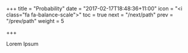 +++
title = "Probability"
date = "2017-02-17T18:48:36+11:00"
icon = "<i class=\"fa fa-balance-scale\"></i>"
toc = true
next = "/next/path"
prev = "/prev/path"
weight = 5

+++

Lorem Ipsum

